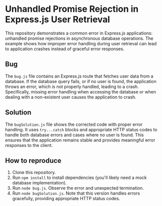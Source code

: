 # Unhandled Promise Rejection in Express.js User Retrieval

This repository demonstrates a common error in Express.js applications: unhandled promise rejections in asynchronous database operations.  The example shows how improper error handling during user retrieval can lead to application crashes instead of graceful error responses.

## Bug

The `bug.js` file contains an Express.js route that fetches user data from a database.  If the database query fails, or if no user is found, the application throws an error, which is not properly handled, leading to a crash.  Specifically, missing error handling when accessing the database or when dealing with a non-existent user causes the application to crash. 

## Solution

The `bugSolution.js` file shows the corrected code with proper error handling.  It uses `try...catch` blocks and appropriate HTTP status codes to handle both database errors and cases where no user is found.  This ensures that the application remains stable and provides meaningful error responses to the client.

## How to reproduce

1. Clone this repository.
2. Run `npm install` to install dependencies (you'll likely need a mock database implementation). 
3. Run `node bug.js`. Observe the error and unexpected termination.
4. Run `node bugSolution.js`. Note that this version handles errors gracefully, providing appropriate HTTP status codes.
